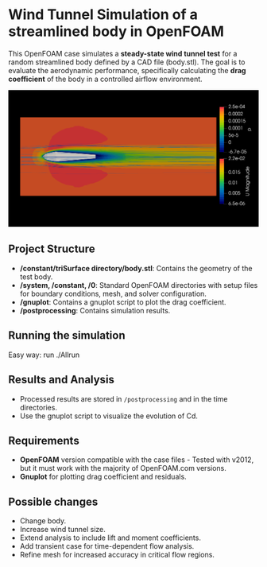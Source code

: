 # Wind Tunnel Simulation of a streamlined body in OpenFOAM

This OpenFOAM case simulates a **steady-state wind tunnel test** for a random streamlined body defined by a CAD file (body.stl). The goal is to evaluate the aerodynamic performance, specifically calculating the **drag coefficient** of the body in a controlled airflow environment.

![Alt text](results.png)

## Project Structure
- **/constant/triSurface directory/body.stl**: Contains the geometry of the test body.
- **/system, /constant, /0**: Standard OpenFOAM directories with setup files for boundary conditions, mesh, and solver configuration.
- **/gnuplot**: Contains a gnuplot script to plot the drag coefficient.
- **/postprocessing**: Contains simulation results.

## Running the simulation

Easy way: run ./Allrun


## Results and Analysis
- Processed results are stored in `/postprocessing` and in the time directories.
- Use the gnuplot script to visualize the evolution of Cd.

## Requirements
- **OpenFOAM** version compatible with the case files - Tested with v2012, but it must work with the majority of OpenFOAM.com versions.
- **Gnuplot** for plotting drag coefficient and residuals.

## Possible changes
- Change body.
- Increase wind tunnel size.
- Extend analysis to include lift and moment coefficients.
- Add transient case for time-dependent flow analysis.
- Refine mesh for increased accuracy in critical flow regions.

